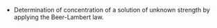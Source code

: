 - Determination of concentration of a solution of unknown strength by applying the Beer-Lambert law.
